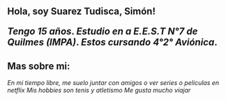 <h2>Hola, soy Suarez Tudisca, Simón!

*Tengo 15 años*.
*Estudio en a E.E.S.T N°7 de Quilmes (IMPA)*.
*Estos cursando 4°2° Aviónica*.

## Mas sobre mi:

*En mi tiempo libre, me suelo juntar con amigos o ver series o peliculas en netflix*
*Mis hobbies son tenis y atletismo*
*Me gusta mucho viajar*
